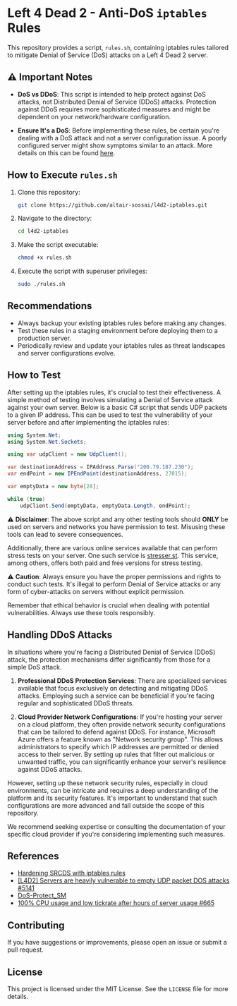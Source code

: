 # Left 4 Dead 2 - Anti-DoS `iptables` Rules

This repository provides a script, `rules.sh`, containing iptables rules tailored to mitigate Denial of Service (DoS) attacks on a Left 4 Dead 2 server.

## ⚠️ Important Notes
- **DoS vs DDoS**: This script is intended to help protect against DoS attacks, not Distributed Denial of Service (DDoS) attacks. Protection against DDoS requires more sophisticated measures and might be dependent on your network/hardware configuration.
  
- **Ensure It's a DoS**: Before implementing these rules, be certain you're dealing with a DoS attack and not a server configuration issue. A poorly configured server might show symptoms similar to an attack. More details on this can be found [here](https://github.com/SirPlease/L4D2-Competitive-Rework/issues/665).

## How to Execute `rules.sh`

1. Clone this repository:
   ```bash
   git clone https://github.com/altair-sossai/l4d2-iptables.git
   ```

2. Navigate to the directory:
   ```bash
   cd l4d2-iptables
   ```

3. Make the script executable:
   ```bash
   chmod +x rules.sh
   ```

4. Execute the script with superuser privileges:
   ```bash
   sudo ./rules.sh
   ```

## Recommendations
- Always backup your existing iptables rules before making any changes.
- Test these rules in a staging environment before deploying them to a production server.
- Periodically review and update your iptables rules as threat landscapes and server configurations evolve.

## How to Test

After setting up the iptables rules, it's crucial to test their effectiveness. A simple method of testing involves simulating a Denial of Service attack against your own server. Below is a basic C# script that sends UDP packets to a given IP address. This can be used to test the vulnerability of your server before and after implementing the iptables rules:

```csharp
using System.Net;
using System.Net.Sockets;

using var udpClient = new UdpClient();

var destinationAddress = IPAddress.Parse("200.79.187.230");
var endPoint = new IPEndPoint(destinationAddress, 27015);

var emptyData = new byte[28];

while (true)
    udpClient.Send(emptyData, emptyData.Length, endPoint);
```

⚠️ **Disclaimer**: The above script and any other testing tools should **ONLY** be used on servers and networks you have permission to test. Misusing these tools can lead to severe consequences.

Additionally, there are various online services available that can perform stress tests on your server. One such service is [stresser.st](https://stresser.st/). This service, among others, offers both paid and free versions for stress testing. 

⚠️ **Caution**: Always ensure you have the proper permissions and rights to conduct such tests. It's illegal to perform Denial of Service attacks or any form of cyber-attacks on servers without explicit permission.

Remember that ethical behavior is crucial when dealing with potential vulnerabilities. Always use these tools responsibly.

## Handling DDoS Attacks

In situations where you're facing a Distributed Denial of Service (DDoS) attack, the protection mechanisms differ significantly from those for a simple DoS attack.

1. **Professional DDoS Protection Services**: There are specialized services available that focus exclusively on detecting and mitigating DDoS attacks. Employing such a service can be beneficial if you're facing regular and sophisticated DDoS threats.

2. **Cloud Provider Network Configurations**: If you're hosting your server on a cloud platform, they often provide network security configurations that can be tailored to defend against DDoS. For instance, Microsoft Azure offers a feature known as "Network security group". This allows administrators to specify which IP addresses are permitted or denied access to their server. By setting up rules that filter out malicious or unwanted traffic, you can significantly enhance your server's resilience against DDoS attacks.

However, setting up these network security rules, especially in cloud environments, can be intricate and requires a deep understanding of the platform and its security features. It's important to understand that such configurations are more advanced and fall outside the scope of this repository.

We recommend seeking expertise or consulting the documentation of your specific cloud provider if you're considering implementing such measures.

## References
- [Hardening SRCDS with iptables rules](https://forums.alliedmods.net/showthread.php?t=151551)
- [[L4D2] Servers are heavily vulnerable to empty UDP packet DOS attacks #5141](https://github.com/ValveSoftware/Source-1-Games/issues/5141)
- [DoS-Protect_SM](https://github.com/cravenge/DoS-Protect_SM)
- [100% CPU usage and low tickrate after hours of server usage #665](https://github.com/SirPlease/L4D2-Competitive-Rework/issues/665)

## Contributing
If you have suggestions or improvements, please open an issue or submit a pull request.

## License
This project is licensed under the MIT License. See the `LICENSE` file for more details.
